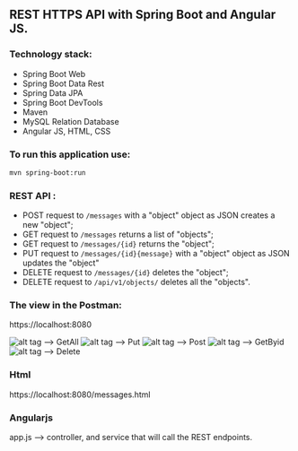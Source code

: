 ## REST HTTPS API with Spring Boot and Angular JS.

### Technology stack:

* Spring Boot Web
* Spring Boot Data Rest
* Spring Data JPA
* Spring Boot DevTools
* Maven
* MySQL Relation Database
* Angular JS, HTML, CSS

### To run this application use:

```bash
mvn spring-boot:run
  ```

### REST API :

* POST request to `/messages` with a "object" object as JSON creates a new "object";
* GET request to `/messages` returns a list of "objects";
* GET request to `/messages/{id}` returns the "object";
* PUT request to `/messages/{id}{message}` with a "object" object as JSON updates the "object"
* DELETE request to `/messages/{id}` deletes the "object";
* DELETE request to `/api/v1/objects/` deletes all the "objects".

### The view in the Postman:
https://localhost:8080

 ![alt tag](https://i.imgur.com/wZ2ReJA.png) --> GetAll
 ![alt tag](https://i.imgur.com/EI92hHa.png) --> Put
 ![alt tag](https://i.imgur.com/V7gFM5t.png) --> Post
 ![alt tag](https://i.imgur.com/9CM8tJz.png) --> GetByid
 ![alt tag](https://i.imgur.com/hmyVrzh.png) --> Delete 

### Html 
https://localhost:8080/messages.html
### Angularjs
app.js --> controller, and service that will call the REST endpoints.






  
